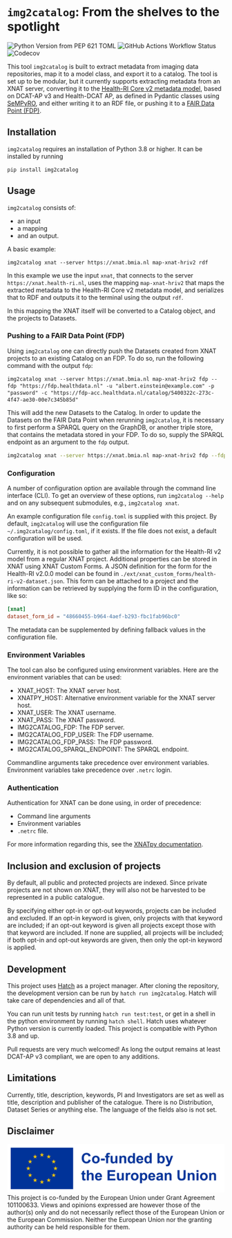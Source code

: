 # `img2catalog`: From the shelves to the spotlight

![Python Version from PEP 621 TOML](https://img.shields.io/python/required-version-toml?tomlFilePath=https%3A%2F%2Fraw.githubusercontent.com%2FHealth-RI%2Fimg2catalog%2Fmain%2Fpyproject.toml)
![GitHub Actions Workflow Status](https://img.shields.io/github/actions/workflow/status/Health-RI/img2catalog/python-test-package.yml)
![Codecov](https://img.shields.io/codecov/c/github/Health-RI/img2catalog)

This tool `img2catalog` is built to extract metadata from imaging data repositories, map it to a model class,
and export it to a catalog. The tool is set up to be modular, but it currently supports extracting metadata from 
an XNAT server, converting it to the [Health-RI Core v2 metadata model](https://github.com/Health-RI/health-ri-metadata/tree/v2.0.0),
based on DCAT-AP v3 and Health-DCAT AP,
as defined in Pydantic classes using [SeMPyRO](https://github.com/Health-RI/SeMPyRO), and either writing it 
to an RDF file, or pushing it to a [FAIR Data Point (FDP)](https://www.fairdatapoint.org/).

## Installation

`img2catalog` requires an installation of Python 3.8 or higher. It can be installed by running

```shell
pip install img2catalog
```

## Usage

`img2catalog` consists of:
- an input
- a mapping
- and an output.

A basic example:
```shell 
img2catalog xnat --server https://xnat.bmia.nl map-xnat-hriv2 rdf
```
In this example we use the input `xnat`, that connects to the server `https://xnat.health-ri.nl`,
uses the mapping `map-xnat-hriv2` that maps the extracted metadata to the Health-RI Core v2 metadata model, 
and serializes that to RDF and outputs it to the terminal using the output `rdf`. 

In this mapping the XNAT itself will be converted to a Catalog object, and the projects to Datasets.

### Pushing to a FAIR Data Point (FDP)

Using `img2catalog` one can directly push the Datasets created from XNAT projects to an existing Catalog on an FDP. 
To do so, run the following command with the output `fdp`:

```shell 
img2catalog xnat --server https://xnat.bmia.nl map-xnat-hriv2 fdp --fdp "https://fdp.healthdata.nl" -u "albert.einstein@example.com" -p "password" -c "https://fdp-acc.healthdata.nl/catalog/5400322c-273c-4f47-ae30-00e7c345b85d"
```
This will add the new Datasets to the Catalog. In order to update the Datasets on the FAIR Data Point when rerunning 
`img2catalog`, it is necessary to first perform a SPARQL query on the GraphDB, or another triple store, that contains
the metadata stored in your FDP. To do so, supply the SPARQL endpoint as an argument to the `fdp` output.

```sh
img2catalog xnat --server https://xnat.bmia.nl map-xnat-hriv2 fdp --fdp "https://fdp.healthdata.nl" -u "albert.einstein@example.com" -p "password" -c "https://fdp-acc.healthdata.nl/catalog/5400322c-273c-4f47-ae30-00e7c345b85d" -s "https://sparql-acc.healthdata.nl/repositories/fdp"
```   

### Configuration

A number of configuration option are available through the command line interface (CLI). To get an overview of these
options, run `img2catalog --help` and on any subsequent submodules, e.g., `img2catalog xnat`.

An example configuration file `config.toml` is supplied with this project. By default, `img2catalog`
will use the configuration file `~/.img2catalog/config.toml`, if it exists.
If the file does not exist, a default configuration will be used.

Currently, it is not possible to gather all the information for the Health-RI v2 model from a regular XNAT project.
Additional properties can be stored in XNAT using XNAT Custom Forms. A JSON definition for the form for the Health-RI v2.0.0 model
can be found in `./ext/xnat_custom_forms/health-ri-v2-dataset.json`. This form can be attached to a project and the information can be 
retrieved by supplying the form ID in the configuration, like so:
```toml
[xnat]
dataset_form_id = "48660455-b964-4aef-b293-fbc1fab96bc0"
```
The metadata can be supplemented by defining fallback values in the configuration file. 

### Environment Variables

The tool can also be configured using environment variables. Here are the environment variables that can be used:
* XNAT_HOST: The XNAT server host.
* XNATPY_HOST: Alternative environment variable for the XNAT server host.
* XNAT_USER: The XNAT username.
* XNAT_PASS: The XNAT password.
* IMG2CATALOG_FDP: The FDP server.
* IMG2CATALOG_FDP_USER: The FDP username.
* IMG2CATALOG_FDP_PASS: The FDP password.
* IMG2CATALOG_SPARQL_ENDPOINT: The SPARQL endpoint.

Commandline arguments take precedence over environment variables. Environment variables take
precedence over `.netrc` login.

### Authentication

Authentication for XNAT can be done using, in order of precedence:
- Command line arguments
- Environment variables
- `.netrc` file.

For more information regarding this, see the [XNATpy documentation](https://xnat.readthedocs.io/en/latest/static/tutorial.html#credentials).

## Inclusion and exclusion of projects

By default, all public and protected projects are indexed. 
Since private projects are not shown on XNAT, they will also not be harvested to be represented in a public 
catalogue.

By specifying either opt-in or opt-out keywords, projects can be included and excluded.
If an opt-in keyword is given, only projects with that keyword are included; if an opt-out keyword is given
all projects except those with that keyword are included. If none are supplied, all projects will be included;
if both opt-in and opt-out keywords are given, then only the opt-in keyword is applied.

## Development

This project uses [Hatch](https://hatch.pypa.io/latest/) as a project manager. After cloning the
repository, the development version can be run by `hatch run img2catalog`. Hatch will take care of
dependencies and all of that.

You can run unit tests by running `hatch run test:test`, or get in a shell in the python environment by
running `hatch shell`. Hatch uses whatever Python version is currently loaded.
This project is compatible with Python 3.8 and up.

Pull requests are very much welcomed! As long the output remains at least DCAT-AP v3 compliant,
we are open to any additions.

## Limitations

Currently, title, description, keywords, PI and Investigators are set as well as title, description
and publisher of the catalogue. There is no Distribution, Dataset Series or anything else.
The language of the fields also is not set.

## Disclaimer

![Emblem co-funded by the European Union](/ext/EN_Co-fundedbytheEU_RGB_POS.png)
This project is co-funded by the European Union under Grant Agreement 101100633. Views and opinions
expressed are however those of the author(s) only and do not necessarily reflect those of the
European Union or the European Commission. Neither the European Union nor the granting authority can
be held responsible for them.

